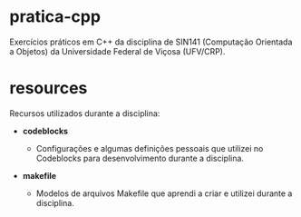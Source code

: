 # pratica-cpp

Exercícios práticos em C++ da disciplina de SIN141 (Computação Orientada a Objetos) da Universidade Federal de Viçosa (UFV/CRP).

# resources

Recursos utilizados durante a disciplina:

* **codeblocks**
  - Configurações e algumas definições pessoais que utilizei no Codeblocks para desenvolvimento durante a disciplina.

* **makefile**
  - Modelos de arquivos Makefile que aprendi a criar e utilizei durante a disciplina.
